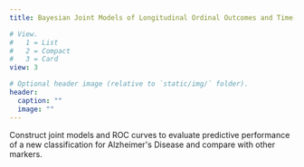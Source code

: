 ```yaml
---
title: Bayesian Joint Models of Longitudinal Ordinal Outcomes and Time-to-event Data

# View.
#   1 = List
#   2 = Compact
#   3 = Card
view: 3

# Optional header image (relative to `static/img/` folder).
header:
  caption: ""
  image: ""
---
```


Construct joint models and ROC curves to evaluate predictive performance of a new classification for Alzheimer's Disease and compare with other markers.
